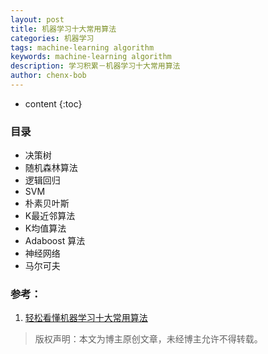 ```yaml
---
layout: post
title: 机器学习十大常用算法
categories: 机器学习
tags: machine-learning algorithm
keywords: machine-learning algorithm
description: 学习积累－机器学习十大常用算法
author: chenx-bob
---
```


* content
{:toc}





### 目录
* 决策树
* 随机森林算法
* 逻辑回归
* SVM
* 朴素贝叶斯
* K最近邻算法
* K均值算法
* Adaboost 算法
* 神经网络
* 马尔可夫

### 参考：

1. [轻松看懂机器学习十大常用算法](http://mp.weixin.qq.com/s?__biz=MzAxMzA2MDYxMw==&mid=2651558752&idx=1&sn=f80e94711995aebada5f6bdab5006bbb&chksm=80576c0ab720e51c6f50fc71b661193a49ace870d1534253dd6b2a178832fddd8f3f2adf6c4c&mpshare=1&scene=23&srcid=1001IaQzwriLhjHfrFfBVnzL#rd)






> 版权声明：本文为博主原创文章，未经博主允许不得转载。